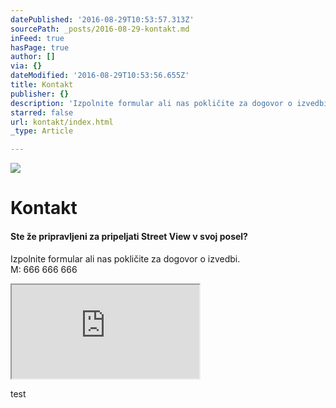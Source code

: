 ```yaml
---
datePublished: '2016-08-29T10:53:57.313Z'
sourcePath: _posts/2016-08-29-kontakt.md
inFeed: true
hasPage: true
author: []
via: {}
dateModified: '2016-08-29T10:53:56.655Z'
title: Kontakt
publisher: {}
description: 'Izpolnite formular ali nas pokličite za dogovor o izvedbi. M: 666 666 666'
starred: false
url: kontakt/index.html
_type: Article

---
```

![](https://the-grid-user-content.s3-us-west-2.amazonaws.com/7fc778af-a8ba-49b4-af2d-2511900b93c7.png)

# Kontakt

#### Ste že pripravljeni za pripeljati Street View v svoj posel?

Izpolnite formular ali nas pokličite za dogovor o izvedbi.  
M: 666 666 666

<iframe src="https://the-grid.github.io/ed-userhtml/?g=eJytk01P3DAQhu_8ipFP5VCiwvZSJZEQLUeEtEiIE3Li2cTC9hh7XLH_vhM26e5KVKKCHCzNR-aZseetjf0NvdM5N6qnwNoGTKoFOAGoN5Q8WDNHelYgh6XQKAUeeSQJRcqsWsmW_PGivSJHydkOrna_wLXUqCuJzCmrdomUDAKAvmQmD8-FGCVxNSduLDqTkXemOGyIhSE63eNIzmBq1AOVBEF7VMDbiI1ifJEmWXc2GHxp1DcFCZ-LTWhAF6YNCW0GVMeE9wN_eW0dXBqTMOeFjJPzEH2-R38UeDtSQLgpvsMEXyhOT6Dd6X7oI_DF54HvsYO1ZXwDWtIRdPX_0OmtdEJ9zL2T6rCd4F5uVw8IIyY8k-8Q9_0AV1dLpfeSu8JM4XVxGpVL5y0vYy3WwdJ_XXxGs56NRklDawzGhkG161dfXe3q_qOLuFdZ3CY7jKKan5jtEGQ3uy3UGsaEm0aNzDH_qKp-VtJZT36aPQ0o3MfO6fAktmUn_S5yU3-FV1dariROVOlBxNee1JWIvP0DNadDlg" style=""></iframe>

test